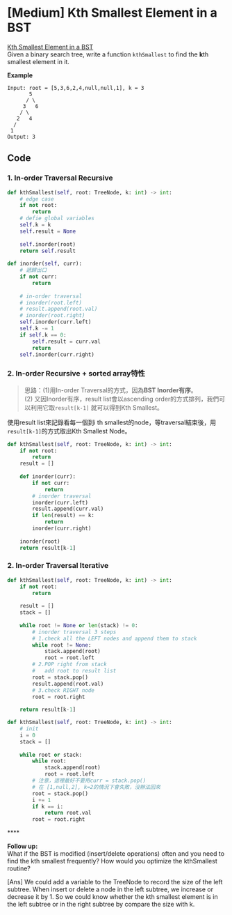 # \[Medium\] Kth Smallest Element in a BST

[Kth Smallest Element in a BST](https://leetcode.com/problems/kth-smallest-element-in-a-bst/)  
Given a binary search tree, write a function `kthSmallest` to find the **k**th smallest element in it.

**Example**

```text
Input: root = [5,3,6,2,4,null,null,1], k = 3
       5
      / \
     3   6
    / \
   2   4
  /
 1
Output: 3
```

## Code

### 1. In-order Traversal Recursive

```python
def kthSmallest(self, root: TreeNode, k: int) -> int:
    # edge case
    if not root:
        return 
    # defie global variables
    self.k = k
    self.result = None
                            
    self.inorder(root)
    return self.result
    
def inorder(self, curr):
    # 遞歸出口
    if not curr:
        return
    
    # in-order traversal
    # inorder(root.left)
    # result.append(root.val)
    # inorder(root.right)
    self.inorder(curr.left)
    self.k -= 1
    if self.k == 0:
        self.result = curr.val
        return
    self.inorder(curr.right)
```

### 2. In-order Recursive + sorted array特性

> 思路：\(1\)用In-order Traversal的方式，因為**BST Inorder有序**。  
> \(2\) 又因Inorder有序，result list會以ascending order的方式排列，我們可以利用它取`result[k-1]` 就可以得到Kth Smallest。

使用result list來記錄看每一個到i th smallest的node，等traversal結束後，用`result[k-1]`的方式取出Kth Smallest Node。

```python
def kthSmallest(self, root: TreeNode, k: int) -> int:
    if not root:
        return
    result = []
    
    def inorder(curr):
        if not curr:
            return
        # inorder traversal
        inorder(curr.left)
        result.append(curr.val)
        if len(result) == k:
            return
        inorder(curr.right)
    
    inorder(root)
    return result[k-1]
```

### 2. In-order Traversal Iterative

```python
def kthSmallest(self, root: TreeNode, k: int) -> int:
    if not root:
        return
    
    result = []
    stack = []
                            
    while root != None or len(stack) != 0:
        # inorder traversal 3 steps
        # 1.check all the LEFT nodes and append them to stack 
        while root != None:
            stack.append(root)
            root = root.left
        # 2.POP right from stack
        #   add root to result list
        root = stack.pop()
        result.append(root.val) 
        # 3.check RIGHT node
        root = root.right
        
    return result[k-1]
```

```python
def kthSmallest(self, root: TreeNode, k: int) -> int:
    # init
    i = 0
    stack = []
    
    while root or stack:
        while root:
            stack.append(root)
            root = root.left
        # 注意，這裡最好不要用curr = stack.pop()
        # 在 [1,null,2], k=2的情況下會失敗，沒辦法回來
        root = stack.pop()
        i += 1
        if k == i:
            return root.val
        root = root.right
```

\*\*\*\*

**Follow up:**  
What if the BST is modified \(insert/delete operations\) often and you need to find the kth smallest frequently? How would you optimize the kthSmallest routine?

\[Ans\] We could add a variable to the TreeNode to record the size of the left subtree. When insert or delete a node in the left subtree, we increase or decrease it by 1. So we could know whether the kth smallest element is in the left subtree or in the right subtree by compare the size with k.



